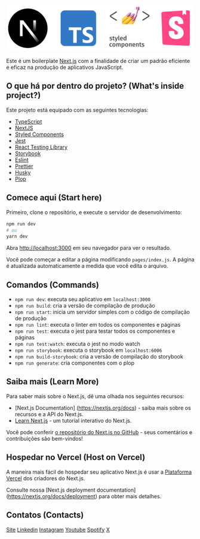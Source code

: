 ![NextJS + TypeScript + Storybook + Styled Components](https://github.com/juniorVOPJ/boilerplate-styled-components/blob/main/public/images/tech_logos.png)

Este é um boilerplate [Next.js](https://nextjs.org/) com a finalidade de criar um padrão eficiente e eficaz na produção de aplicativos JavaScript.

## O que há por dentro do projeto? (What's inside project?)

Este projeto está equipado com as seguintes tecnologias:

-   [TypeScript](https://www.typescriptlang.org/)
-   [NextJS](https://nextjs.org/)
-   [Styled Components](https://styled-components.com/)
-   [Jest](https://jestjs.io/)
-   [React Testing Library](https://testing-library.com/docs/react-testing-library/intro)
-   [Storybook](https://storybook.js.org/)
-   [Eslint](https://eslint.org/)
-   [Prettier](https://prettier.io/)
-   [Husky](https://github.com/typicode/husky)
-   [Plop](https://plopjs.com/)

## Comece aqui (Start here)

Primeiro, clone o repositório, e execute o servidor de desenvolvimento:

```bash
npm run dev
# ou
yarn dev
```

Abra [http://localhost:3000](http://localhost:3000) em seu navegador para ver o resultado.

Você pode começar a editar a página modificando `pages/index.js`. A página é atualizada automaticamente a medida que você edita o arquivo.

## Comandos (Commands)

-   `npm run dev`: executa seu aplicativo em `localhost:3000`
-   `npm run build`: cria a versão de compilação de produção
-   `npm run start`: inicia um servidor simples com o código de compilação de produção
-   `npm run lint`: executa o linter em todos os componentes e páginas
-   `npm run test`: executa o jest para testar todos os componentes e páginas
-   `npm run test:watch`: executa o jest no modo watch
-   `npm run storybook`: executa o storybook em `localhost:6006`
-   `npm run build-storybook`: cria a versão de compilação do storybook
-   `npm run generate`: cria componentes com o plop

## Saiba mais (Learn More)

Para saber mais sobre o Next.js, dê uma olhada nos seguintes recursos:

-   [Next.js Documentation] (https://nextjs.org/docs) - saiba mais sobre os recursos e a API do Next.js.
-   [Learn Next.js](https://nextjs.org/learn) - um tutorial interativo do Next.js.

Você pode conferir [o repositório do Next.js no GitHub](https://github.com/vercel/next.js/) - seus comentários e contribuições são bem-vindos!

## Hospedar no Vercel (Host on Vercel)

A maneira mais fácil de hospedar seu aplicativo Next.js é usar a [Plataforma Vercel](https://vercel.com/import?utm_medium=default-template&filter=next.js&utm_source=create-next-app&utm_campaign=create-next-app-readme) dos criadores do Next.js.

Consulte nossa [Next.js deployment documentation] (https://nextjs.org/docs/deployment) para obter mais detalhes.

## Contatos (Contacts)

[Site](https://vilmojr.com)
[Linkedin](https://www.linkedin.com/in/juniorvopj/)
[Instagram](https://www.instagram.com/junior.vopj)
[Youtube](https://www.youtube.com/@juniorvopj)
[Spotify](https://open.spotify.com/intl-pt/artist/473rn7GqFrubHex9n7uCjz)
[X](https://twitter.com/juniorvopj)
